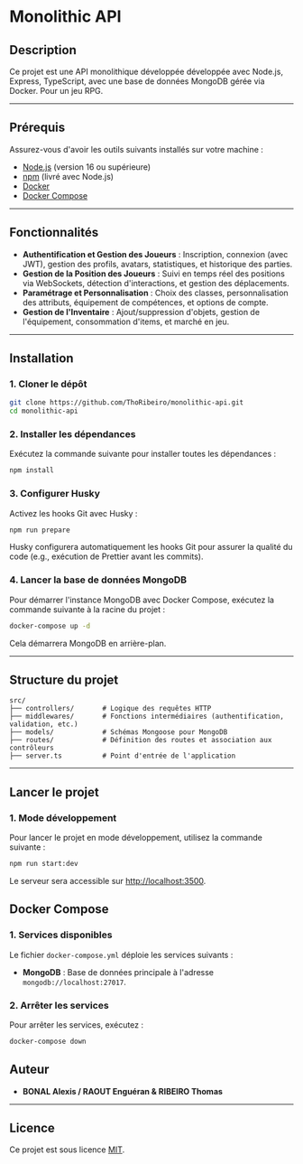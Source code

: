 
# Monolithic API

## Description
Ce projet est une API monolithique développée développée avec Node.js, Express, TypeScript, avec une base de données MongoDB gérée via Docker. Pour un jeu RPG.

---

## Prérequis

Assurez-vous d'avoir les outils suivants installés sur votre machine :

- [Node.js](https://nodejs.org/) (version 16 ou supérieure)
- [npm](https://www.npmjs.com/) (livré avec Node.js)
- [Docker](https://www.docker.com/)
- [Docker Compose](https://docs.docker.com/compose/)

---

## Fonctionnalités

- **Authentification et Gestion des Joueurs** : Inscription, connexion (avec JWT), gestion des profils, avatars, statistiques, et historique des parties.
- **Gestion de la Position des Joueurs** : Suivi en temps réel des positions via WebSockets, détection d'interactions, et gestion des déplacements.
- **Paramétrage et Personnalisation** : Choix des classes, personnalisation des attributs, équipement de compétences, et options de compte.
- **Gestion de l'Inventaire** : Ajout/suppression d'objets, gestion de l'équipement, consommation d'items, et marché en jeu.

---
## Installation

### 1. Cloner le dépôt

```bash
git clone https://github.com/ThoRibeiro/monolithic-api.git
cd monolithic-api
```

### 2. Installer les dépendances

Exécutez la commande suivante pour installer toutes les dépendances :

```bash
npm install
```

### 3. Configurer Husky

Activez les hooks Git avec Husky :

```bash
npm run prepare
```

Husky configurera automatiquement les hooks Git pour assurer la qualité du code (e.g., exécution de Prettier avant les commits).

### 4. Lancer la base de données MongoDB

Pour démarrer l'instance MongoDB avec Docker Compose, exécutez la commande suivante à la racine du projet :

```bash
docker-compose up -d
```

Cela démarrera MongoDB en arrière-plan.

---

## Structure du projet

```
src/
├── controllers/       # Logique des requêtes HTTP
├── middlewares/       # Fonctions intermédiaires (authentification, validation, etc.)
├── models/            # Schémas Mongoose pour MongoDB
├── routes/            # Définition des routes et association aux contrôleurs
├── server.ts          # Point d'entrée de l'application
```
---

## Lancer le projet

### 1. Mode développement

Pour lancer le projet en mode développement, utilisez la commande suivante :

```bash
npm run start:dev
```

Le serveur sera accessible sur [http://localhost:3500](http://localhost:3500).


## Docker Compose

### 1. Services disponibles

Le fichier `docker-compose.yml` déploie les services suivants :

- **MongoDB** : Base de données principale à l'adresse `mongodb://localhost:27017`.

### 2. Arrêter les services

Pour arrêter les services, exécutez :

```bash
docker-compose down
```

## Auteur

- **BONAL Alexis / RAOUT Enguéran & RIBEIRO Thomas**

---

## Licence

Ce projet est sous licence [MIT](LICENSE).
